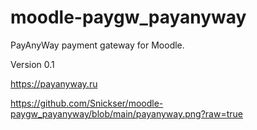 # moodle-paygw_payanyway

PayAnyWay payment gateway for Moodle.

Version 0.1

https://payanyway.ru

https://github.com/Snickser/moodle-paygw_payanyway/blob/main/payanyway.png?raw=true

